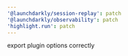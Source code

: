 ```yaml
---
'@launchdarkly/session-replay': patch
'@launchdarkly/observability': patch
'highlight.run': patch
---
```


export plugin options correctly
